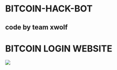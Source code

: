 # BITCOIN-HACK-BOT

## code by team xwolf

# BITCOIN LOGIN WEBSITE
  
[![](https://img.shields.io/badge/BTC_WEBSITE-LOGING--SITE-green?style=for-the-badge&logo=rapidamining)](https://rapidamining.com/r/69904)

